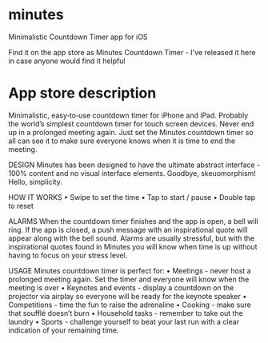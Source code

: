 minutes
=======

Minimalistic Countdown Timer app for iOS

Find it on the app store as Minutes Countdown Timer - I've released it here in case anyone would find it helpful



App store description
=====================

Minimalistic, easy‑to‑use countdown timer for iPhone and iPad. Probably the world’s simplest countdown timer for touch screen devices. Never end up in a prolonged meeting again. Just set the Minutes countdown timer so all can see it to make sure everyone knows when it is time to end the meeting.

DESIGN
Minutes has been designed to have the ultimate abstract interface - 100% content and no visual interface elements. Goodbye, skeuomorphism! Hello, simplicity.

HOW IT WORKS
• Swipe to set the time
• Tap to start / pause
• Double tap to reset

ALARMS
When the countdown timer finishes and the app is open, a bell will ring. If the app is closed, a push message with an inspirational quote will appear along with the bell sound. Alarms are usually stressful, but with the inspirational quotes found in Minutes you will know when time is up without having to focus on your stress level.

USAGE
Minutes countdown timer is perfect for:
• Meetings - never host a prolonged meeting again. Set the timer and everyone will know when the meeting is over
• Keynotes and events - display a countdown on the projector via airplay so everyone will be ready for the keynote speaker
• Competitions - time the fun to raise the adrenaline
• Cooking - make sure that soufflé doesn’t burn
• Household tasks - remember to take out the laundry
• Sports - challenge yourself to beat your last run with a clear indication of your remaining time.
